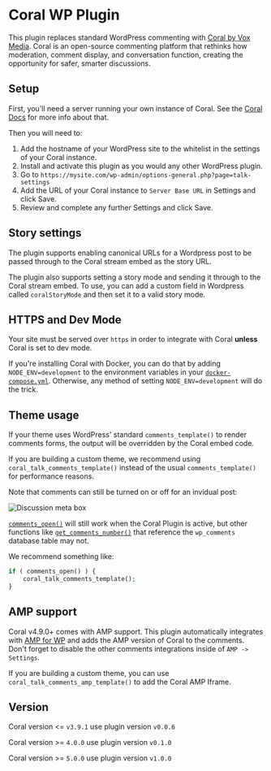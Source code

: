 # Coral WP Plugin

This plugin replaces standard WordPress commenting with [Coral by Vox Media](https://coralproject.net). Coral is an open-source commenting platform that rethinks how moderation, comment display, and conversation function, creating the opportunity for safer, smarter discussions.

## Setup

First, you'll need a server running your own instance of Coral. See the [Coral Docs](https://docs.coralproject.net/) for more info about that.

Then you will need to:

1. Add the hostname of your WordPress site to the whitelist in the settings of your Coral instance.
1. Install and activate this plugin as you would any other WordPress plugin.
1. Go to `https://mysite.com/wp-admin/options-general.php?page=talk-settings`
1. Add the URL of your Coral instance to `Server Base URL` in Settings and click Save.
1. Review and complete any further Settings and click Save.

## Story settings

The plugin supports enabling canonical URLs for a Wordpress post to be passed through to the Coral stream embed as the story URL.

The plugin also supports setting a story mode and sending it through to the Coral stream embed. To use, you can add a custom field in Wordpress called `coralStoryMode` and then set it to a valid story mode.

## HTTPS and Dev Mode

Your site must be served over `https` in order to integrate with Coral **unless** Coral is set to dev mode.

If you're installing Coral with Docker, you can do that by adding `NODE_ENV=development` to the environment variables in your [`docker-compose.yml`](https://docs.coralproject.net/environment-variables#node_env). Otherwise, any method of setting `NODE_ENV=development` will do the trick.

## Theme usage

If your theme uses WordPress' standard `comments_template()` to render comments forms, the output will be overridden by the Coral embed code.

If you are building a custom theme, we recommend using `coral_talk_comments_template()` instead of the usual `comments_template()` for performance reasons.

Note that comments can still be turned on or off for an invidual post:

![Discussion meta box](lib/img/discussion-meta-box.png)

[`comments_open()`](https://codex.wordpress.org/Function_Reference/comments_open) will still work when the Coral Plugin is active, but other functions like [`get_comments_number()`](https://codex.wordpress.org/Template_Tags/get_comments_number) that reference the `wp_comments` database table may not.

We recommend something like:

```php
if ( comments_open() ) {
	coral_talk_comments_template();
}
```

## AMP support

Coral v4.9.0+ comes with AMP support. This plugin automatically integrates with [AMP for WP](https://wordpress.org/plugins/accelerated-mobile-pages/) and adds the AMP version of Coral to the comments. Don't forget to disable the other comments integrations inside of `AMP -> Settings`.

If you are building a custom theme, you can use `coral_talk_comments_amp_template()` to add the Coral AMP Iframe.

## Version

Coral version <= `v3.9.1` use plugin version `v0.0.6`

Coral version >= `4.0.0` use plugin version `v0.1.0`

Coral version >= `5.0.0` use plugin version `v1.0.0`
